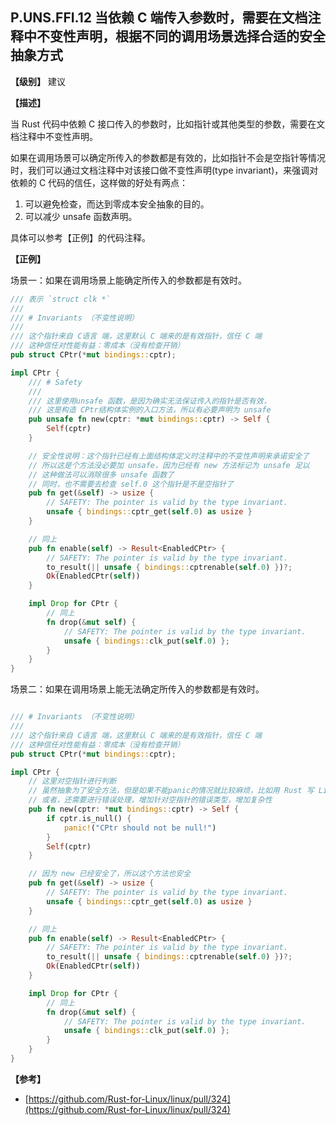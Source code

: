 ## P.UNS.FFI.12 当依赖 C 端传入参数时，需要在文档注释中不变性声明，根据不同的调用场景选择合适的安全抽象方式

**【级别】** 建议

**【描述】**

当 Rust 代码中依赖 C 接口传入的参数时，比如指针或其他类型的参数，需要在文档注释中不变性声明。

如果在调用场景可以确定所传入的参数都是有效的，比如指针不会是空指针等情况时，我们可以通过文档注释中对该接口做不变性声明(type invariant)，来强调对依赖的 C 代码的信任，这样做的好处有两点：

1. 可以避免检查，而达到零成本安全抽象的目的。
2. 可以减少 unsafe 函数声明。

具体可以参考【正例】的代码注释。

**【正例】**

场景一：如果在调用场景上能确定所传入的参数都是有效时。

```rust
/// 表示 `struct clk *`
///
/// # Invariants （不变性说明）
///
/// 这个指针来自 C语言 端，这里默认 C 端来的是有效指针，信任 C 端
/// 这种信任对性能有益：零成本（没有检查开销）
pub struct CPtr(*mut bindings::cptr);

impl CPtr {
    /// # Safety
    ///
    /// 这里使用unsafe 函数，是因为确实无法保证传入的指针是否有效，
    /// 这是构造 CPtr结构体实例的入口方法，所以有必要声明为 unsafe
    pub unsafe fn new(cptr: *mut bindings::cptr) -> Self {
        Self(cptr)
    }

    // 安全性说明：这个指针已经有上面结构体定义时注释中的不变性声明来承诺安全了
    // 所以这是个方法没必要加 unsafe，因为已经有 new 方法标记为 unsafe 足以
    // 这种做法可以消除很多 unsafe 函数了
    // 同时，也不需要去检查 self.0 这个指针是不是空指针了
    pub fn get(&self) -> usize {
        // SAFETY: The pointer is valid by the type invariant.
        unsafe { bindings::cptr_get(self.0) as usize }
    }

    // 同上
    pub fn enable(self) -> Result<EnabledCPtr> {
        // SAFETY: The pointer is valid by the type invariant.
        to_result(|| unsafe { bindings::cptrenable(self.0) })?;
        Ok(EnabledCPtr(self))
    }

    impl Drop for CPtr {
        // 同上
        fn drop(&mut self) {
            // SAFETY: The pointer is valid by the type invariant.
            unsafe { bindings::clk_put(self.0) };
        }
    }
}
```

场景二：如果在调用场景上能无法确定所传入的参数都是有效时。

```rust

/// # Invariants （不变性说明）
///
/// 这个指针来自 C语言 端，这里默认 C 端来的是有效指针，信任 C 端
/// 这种信任对性能有益：零成本（没有检查开销）
pub struct CPtr(*mut bindings::cptr);

impl CPtr {
    // 这里对空指针进行判断
    // 虽然抽象为了安全方法，但是如果不能panic的情况就比较麻烦，比如用 Rust 写 Linux 内核驱动
    // 或者，还需要进行错误处理，增加针对空指针的错误类型，增加复杂性
    pub fn new(cptr: *mut bindings::cptr) -> Self {
        if cptr.is_null() {
            panic!("CPtr should not be null!")
        }
        Self(cptr)
    }

    // 因为 new 已经安全了，所以这个方法也安全
    pub fn get(&self) -> usize {
        // SAFETY: The pointer is valid by the type invariant.
        unsafe { bindings::cptr_get(self.0) as usize }
    }

    // 同上
    pub fn enable(self) -> Result<EnabledCPtr> {
        // SAFETY: The pointer is valid by the type invariant.
        to_result(|| unsafe { bindings::cptrenable(self.0) })?;
        Ok(EnabledCPtr(self))
    }

    impl Drop for CPtr {
        // 同上
        fn drop(&mut self) {
            // SAFETY: The pointer is valid by the type invariant.
            unsafe { bindings::clk_put(self.0) };
        }
    }
}
```


**【参考】**

- [https://github.com/Rust-for-Linux/linux/pull/324](https://github.com/Rust-for-Linux/linux/pull/324)

